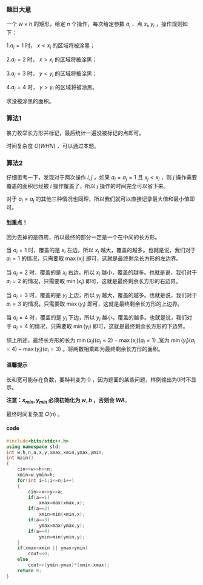 ### 题目大意

一个 $w \times h$ 的矩形，给定 $n$ 个操作，每次给定参数 $a_i$ 、点     $x_i,y_i$ ，操作规则如下：

$1.a_i=1$ 时， $x<x_i$ 的区域将被涂黑；

$2.a_i=2$ 时， $x>x_i$ 的区域将被涂黑；

$3.a_i=3$ 时， $y<y_i$ 的区域将被涂黑；

$4.a_i=4$ 时， $y>y_i$ 的区域将被涂黑。

求没被涂黑的面积。

### 算法1

暴力枚举长方形并标记，最后统计一遍没被标记的点即可。

时间复杂度 $O(WHN)$ ，可以通过本题。

### 算法2

仔细思考一下，发现对于两次操作 $i,j$ ，如果 $a_i=a_j=1$ 且 $x_j<x_i$ ，则 $j$ 操作需要覆盖的面积已经被 $i$ 操作覆盖了，所以 $j$ 操作的时间完全可以省下来。

对于 $a_i=a_j$ 的其他三种情况也同理，所以我们就可以直接记录最大值和最小值即可。

#### 划重点！

因为去掉的是四周，所以最终的部分一定是一个在中间的长方形。

当 $a_i=1$ 时，覆盖的是 $x_i$ 左边，所以 $x_i$ 越大，覆盖的越多。也就是说，我们对于 $a_i=1$ 的情况，只需要取 $\max(x_i)$ 即可，这就是最终剩余长方形的左边界。

当 $a_i=2$ 时，覆盖的是 $x_i$ 右边，所以 $x_i$ 越小，覆盖的越多。也就是说，我们对于 $a_i=2$ 的情况，只需要取 $\min(x_i)$ 即可，这就是最终剩余长方形的右边界。

当 $a_i=3$ 时，覆盖的是 $y_i$ 上边，所以 $y_i$ 越大，覆盖的越多。也就是说，我们对于 $a_i=3$ 的情况，只需要取 $\max(y_i)$ 即可，这就是最终剩余长方形的上边界。

当 $a_i=4$ 时，覆盖的是 $y_i$ 下边，所以 $y_i$ 越小，覆盖的越多。也就是说，我们对于 $a_i=4$ 的情况，只需要取 $\min(y_i)$ 即可，这就是最终剩余长方形的下边界。

综上所述，最终长方形的长为 $\min(x_i)(a_i=2)-\max(x_i)(a_i=1)$ ,宽为     $\min(y_i)(a_i=4)-\max(y_i)(a_i=3)$ 。将两数相乘即为最终剩余长方形的面积。

#### 温馨提示

长和宽可能存在负数，要特判变为 $0$ ，因为题面的某些问题，样例输出为$0$时不显示。

**注意：$x_{min},y_{min}$ 必须初始化为 $w,h$ ，否则会 $WA$**。

最终时间复杂度 $O(n)$ 。

#### code

```cpp
#include<bits/stdc++.h>
using namespace std;
int w,h,n,a,x,y,xmax,xmin,ymax,ymin;
int main()
{
    cin>>w>>h>>n;
    xmin=w,ymin=h;
	for(int i=1;i<=n;i++)
	{
        cin>>x>>y>>a;
        if(a==1)
            xmax=max(xmax,x);
        if(a==2)
            xmin=min(xmin,x);
        if(a==3)
            ymax=max(ymax,y);
        if(a==4)
            ymin=min(ymin,y);
    }
    if(xmax>xmin || ymax>ymin)
		cout<<0;
    else
        cout<<(ymin-ymax)*(xmin-xmax);
    return 0;
}
```